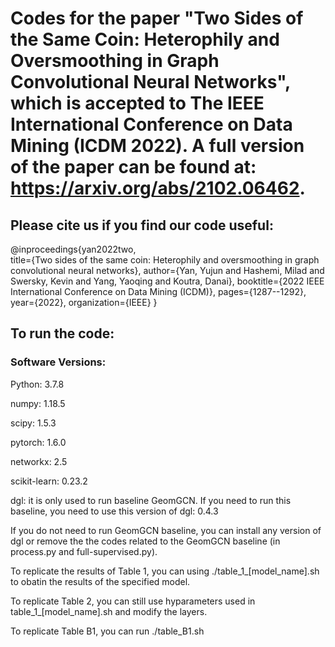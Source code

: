 # Codes for the paper "Two Sides of the Same Coin: Heterophily and Oversmoothing in Graph Convolutional Neural Networks", which is accepted to The IEEE International Conference on Data Mining (ICDM 2022). A full version of the paper can be found at: https://arxiv.org/abs/2102.06462.
## Please cite us if you find our code useful:
@inproceedings{yan2022two, <br />
  title={Two sides of the same coin: Heterophily and oversmoothing in graph convolutional neural networks},
  author={Yan, Yujun and Hashemi, Milad and Swersky, Kevin and Yang, Yaoqing and Koutra, Danai},
  booktitle={2022 IEEE International Conference on Data Mining (ICDM)},
  pages={1287--1292},
  year={2022},
  organization={IEEE}
} <br />
## To run the code:
### Software Versions:
Python: 3.7.8

numpy: 1.18.5

scipy: 1.5.3

pytorch: 1.6.0

networkx: 2.5

scikit-learn: 0.23.2

dgl: it is only used to run baseline GeomGCN. If you need to run this baseline, you need to use this version of dgl: 0.4.3

If you do not need to run GeomGCN baseline, you can install any version of dgl or remove the the codes related to the GeomGCN baseline (in process.py and full-supervised.py).

To replicate the results of Table 1, you can using ./table_1_[model_name].sh to obatin the results of the specified model.

To replicate Table 2, you can still use hyparameters used in table_1_[model_name].sh and modify the layers.

To replicate Table B1, you can run ./table_B1.sh

